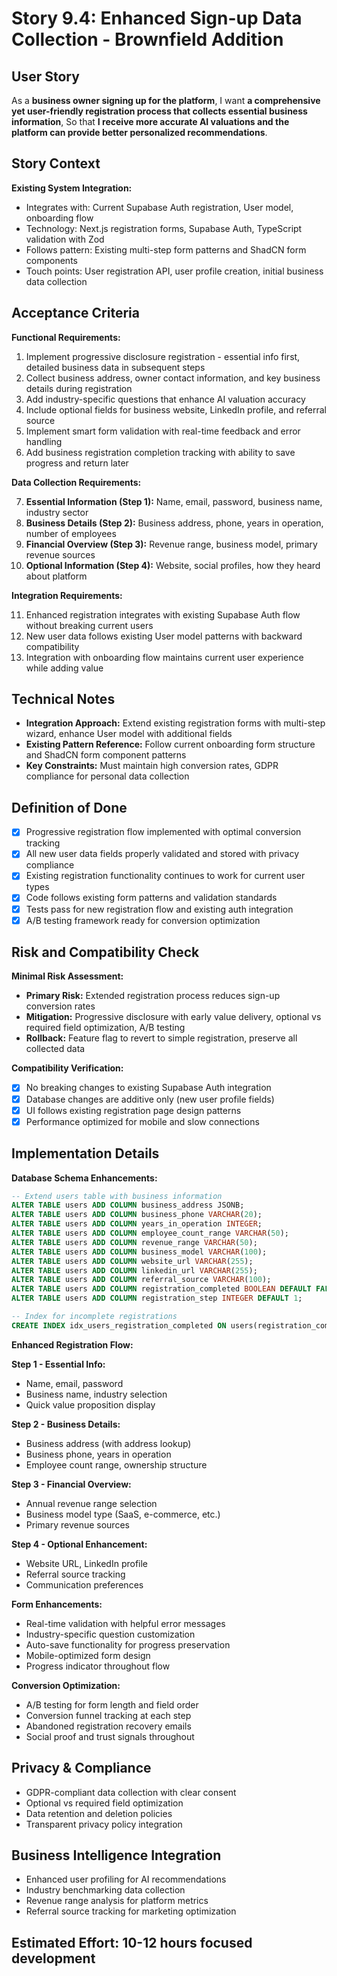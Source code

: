 # Story 9.4: Enhanced Sign-up Data Collection - Brownfield Addition

## User Story

As a **business owner signing up for the platform**,
I want **a comprehensive yet user-friendly registration process that collects essential business information**,
So that **I receive more accurate AI valuations and the platform can provide better personalized recommendations**.

## Story Context

**Existing System Integration:**

- Integrates with: Current Supabase Auth registration, User model, onboarding flow
- Technology: Next.js registration forms, Supabase Auth, TypeScript validation with Zod
- Follows pattern: Existing multi-step form patterns and ShadCN form components
- Touch points: User registration API, user profile creation, initial business data collection

## Acceptance Criteria

**Functional Requirements:**

1. Implement progressive disclosure registration - essential info first, detailed business data in subsequent steps
2. Collect business address, owner contact information, and key business details during registration
3. Add industry-specific questions that enhance AI valuation accuracy
4. Include optional fields for business website, LinkedIn profile, and referral source
5. Implement smart form validation with real-time feedback and error handling
6. Add business registration completion tracking with ability to save progress and return later

**Data Collection Requirements:**

7. **Essential Information (Step 1):** Name, email, password, business name, industry sector
8. **Business Details (Step 2):** Business address, phone, years in operation, number of employees
9. **Financial Overview (Step 3):** Revenue range, business model, primary revenue sources
10. **Optional Information (Step 4):** Website, social profiles, how they heard about platform

**Integration Requirements:**

11. Enhanced registration integrates with existing Supabase Auth flow without breaking current users
12. New user data follows existing User model patterns with backward compatibility
13. Integration with onboarding flow maintains current user experience while adding value

## Technical Notes

- **Integration Approach:** Extend existing registration forms with multi-step wizard, enhance User model with additional fields
- **Existing Pattern Reference:** Follow current onboarding form structure and ShadCN form component patterns
- **Key Constraints:** Must maintain high conversion rates, GDPR compliance for personal data collection

## Definition of Done

- [x] Progressive registration flow implemented with optimal conversion tracking
- [x] All new user data fields properly validated and stored with privacy compliance
- [x] Existing registration functionality continues to work for current user types
- [x] Code follows existing form patterns and validation standards
- [x] Tests pass for new registration flow and existing auth integration
- [x] A/B testing framework ready for conversion optimization

## Risk and Compatibility Check

**Minimal Risk Assessment:**

- **Primary Risk:** Extended registration process reduces sign-up conversion rates
- **Mitigation:** Progressive disclosure with early value delivery, optional vs required field optimization, A/B testing
- **Rollback:** Feature flag to revert to simple registration, preserve all collected data

**Compatibility Verification:**

- [x] No breaking changes to existing Supabase Auth integration
- [x] Database changes are additive only (new user profile fields)
- [x] UI follows existing registration page design patterns
- [x] Performance optimized for mobile and slow connections

## Implementation Details

**Database Schema Enhancements:**
```sql
-- Extend users table with business information
ALTER TABLE users ADD COLUMN business_address JSONB;
ALTER TABLE users ADD COLUMN business_phone VARCHAR(20);
ALTER TABLE users ADD COLUMN years_in_operation INTEGER;
ALTER TABLE users ADD COLUMN employee_count_range VARCHAR(50);
ALTER TABLE users ADD COLUMN revenue_range VARCHAR(50);
ALTER TABLE users ADD COLUMN business_model VARCHAR(100);
ALTER TABLE users ADD COLUMN website_url VARCHAR(255);
ALTER TABLE users ADD COLUMN linkedin_url VARCHAR(255);
ALTER TABLE users ADD COLUMN referral_source VARCHAR(100);
ALTER TABLE users ADD COLUMN registration_completed BOOLEAN DEFAULT FALSE;
ALTER TABLE users ADD COLUMN registration_step INTEGER DEFAULT 1;

-- Index for incomplete registrations
CREATE INDEX idx_users_registration_completed ON users(registration_completed);
```

**Enhanced Registration Flow:**

**Step 1 - Essential Info:**
- Name, email, password
- Business name, industry selection
- Quick value proposition display

**Step 2 - Business Details:**
- Business address (with address lookup)
- Business phone, years in operation
- Employee count range, ownership structure

**Step 3 - Financial Overview:**
- Annual revenue range selection
- Business model type (SaaS, e-commerce, etc.)
- Primary revenue sources

**Step 4 - Optional Enhancement:**
- Website URL, LinkedIn profile
- Referral source tracking
- Communication preferences

**Form Enhancements:**
- Real-time validation with helpful error messages
- Industry-specific question customization
- Auto-save functionality for progress preservation
- Mobile-optimized form design
- Progress indicator throughout flow

**Conversion Optimization:**
- A/B testing for form length and field order
- Conversion funnel tracking at each step
- Abandoned registration recovery emails
- Social proof and trust signals throughout

## Privacy & Compliance

- GDPR-compliant data collection with clear consent
- Optional vs required field optimization
- Data retention and deletion policies
- Transparent privacy policy integration

## Business Intelligence Integration

- Enhanced user profiling for AI recommendations
- Industry benchmarking data collection
- Revenue range analysis for platform metrics
- Referral source tracking for marketing optimization

## Estimated Effort: 10-12 hours focused development